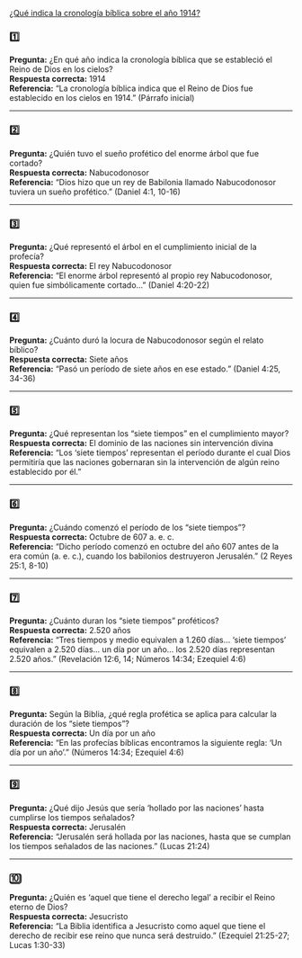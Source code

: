 [¿Qué indica la cronología bíblica sobre el año 1914?](https://www.jw.org/finder?wtlocale=S&docid=502014148&srcid=share)
### 1️⃣

**Pregunta:** ¿En qué año indica la cronología bíblica que se estableció el Reino de Dios en los cielos?  
**Respuesta correcta:** 1914  
**Referencia:** “La cronología bíblica indica que el Reino de Dios fue establecido en los cielos en 1914.” (Párrafo inicial)

---
### 2️⃣

**Pregunta:** ¿Quién tuvo el sueño profético del enorme árbol que fue cortado?  
**Respuesta correcta:** Nabucodonosor  
**Referencia:** “Dios hizo que un rey de Babilonia llamado Nabucodonosor tuviera un sueño profético.” (Daniel 4:1, 10-16)

---
### 3️⃣

**Pregunta:** ¿Qué representó el árbol en el cumplimiento inicial de la profecía?  
**Respuesta correcta:** El rey Nabucodonosor  
**Referencia:** “El enorme árbol representó al propio rey Nabucodonosor, quien fue simbólicamente cortado…” (Daniel 4:20-22)

---
### 4️⃣

**Pregunta:** ¿Cuánto duró la locura de Nabucodonosor según el relato bíblico?  
**Respuesta correcta:** Siete años  
**Referencia:** “Pasó un período de siete años en ese estado.” (Daniel 4:25, 34-36)

---
### 5️⃣

**Pregunta:** ¿Qué representan los “siete tiempos” en el cumplimiento mayor?  
**Respuesta correcta:** El dominio de las naciones sin intervención divina  
**Referencia:** “Los ‘siete tiempos’ representan el período durante el cual Dios permitiría que las naciones gobernaran sin la intervención de algún reino establecido por él.”

---
### 6️⃣

**Pregunta:** ¿Cuándo comenzó el período de los “siete tiempos”?  
**Respuesta correcta:** Octubre de 607 a. e. c.  
**Referencia:** “Dicho período comenzó en octubre del año 607 antes de la era común (a. e. c.), cuando los babilonios destruyeron Jerusalén.” (2 Reyes 25:1, 8-10)

---
### 7️⃣

**Pregunta:** ¿Cuánto duran los “siete tiempos” proféticos?  
**Respuesta correcta:** 2.520 años  
**Referencia:** “Tres tiempos y medio equivalen a 1.260 días… ‘siete tiempos’ equivalen a 2.520 días… un día por un año… los 2.520 días representan 2.520 años.” (Revelación 12:6, 14; Números 14:34; Ezequiel 4:6)

---
### 8️⃣

**Pregunta:** Según la Biblia, ¿qué regla profética se aplica para calcular la duración de los “siete tiempos”?  
**Respuesta correcta:** Un día por un año  
**Referencia:** “En las profecías bíblicas encontramos la siguiente regla: ‘Un día por un año’.” (Números 14:34; Ezequiel 4:6)

---
### 9️⃣

**Pregunta:** ¿Qué dijo Jesús que sería ‘hollado por las naciones’ hasta cumplirse los tiempos señalados?  
**Respuesta correcta:** Jerusalén  
**Referencia:** “Jerusalén será hollada por las naciones, hasta que se cumplan los tiempos señalados de las naciones.” (Lucas 21:24)

---
### 🔟

**Pregunta:** ¿Quién es ‘aquel que tiene el derecho legal’ a recibir el Reino eterno de Dios?  
**Respuesta correcta:** Jesucristo  
**Referencia:** “La Biblia identifica a Jesucristo como aquel que tiene el derecho de recibir ese reino que nunca será destruido.” (Ezequiel 21:25-27; Lucas 1:30-33)